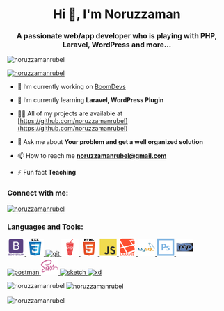 <h1 align="center">Hi 👋, I'm Noruzzaman</h1>
<h3 align="center">A passionate web/app developer who is playing with PHP, Laravel, WordPress and more...</h3>

<p align="left"> <img src="https://komarev.com/ghpvc/?username=noruzzamanrubel&label=Profile%20views&color=0e75b6&style=flat" alt="noruzzamanrubel" /> </p>

<p align="left"> <a href="#"><img src="https://github-profile-trophy.vercel.app/?username=noruzzamanrubel" alt="noruzzamanrubel" /></a> </p>

- 🔭 I’m currently working on [BoomDevs](https://boomdevs.com/)

- 🌱 I’m currently learning **Laravel, WordPress Plugin**

- 👨‍💻 All of my projects are available at [https://github.com/noruzzamanrubel](https://github.com/noruzzamanrubel)

- 💬 Ask me about **Your problem and get a well organized solution**

- 📫 How to reach me **noruzzamanrubel@gmail.com**

- ⚡ Fun fact **Teaching**

<h3 align="left">Connect with me:</h3>
<p align="left">
<a href="https://linkedin.com/in/noruzzamanrubel" target="blank"><img align="center" src="https://raw.githubusercontent.com/rahuldkjain/github-profile-readme-generator/master/src/images/icons/Social/linked-in-alt.svg" alt="noruzzamanrubel" height="30" width="40" /></a>
</p>

<h3 align="left">Languages and Tools:</h3>
<p align="left"> <a href="https://getbootstrap.com" target="_blank"> <img src="https://raw.githubusercontent.com/devicons/devicon/master/icons/bootstrap/bootstrap-plain-wordmark.svg" alt="bootstrap" width="40" height="40"/> </a> <a href="https://www.w3schools.com/css/" target="_blank"> <img src="https://raw.githubusercontent.com/devicons/devicon/master/icons/css3/css3-original-wordmark.svg" alt="css3" width="40" height="40"/> </a> <a href="https://git-scm.com/" target="_blank"> <img src="https://www.vectorlogo.zone/logos/git-scm/git-scm-icon.svg" alt="git" width="40" height="40"/> </a> <a href="https://gulpjs.com" target="_blank"> <img src="https://raw.githubusercontent.com/devicons/devicon/master/icons/gulp/gulp-plain.svg" alt="gulp" width="40" height="40"/> </a> <a href="https://www.w3.org/html/" target="_blank"> <img src="https://raw.githubusercontent.com/devicons/devicon/master/icons/html5/html5-original-wordmark.svg" alt="html5" width="40" height="40"/> </a> <a href="https://developer.mozilla.org/en-US/docs/Web/JavaScript" target="_blank"> <img src="https://raw.githubusercontent.com/devicons/devicon/master/icons/javascript/javascript-original.svg" alt="javascript" width="40" height="40"/> </a> <a href="https://laravel.com/" target="_blank"> <img src="https://raw.githubusercontent.com/devicons/devicon/master/icons/laravel/laravel-plain-wordmark.svg" alt="laravel" width="40" height="40"/> </a> <a href="https://www.mysql.com/" target="_blank"> <img src="https://raw.githubusercontent.com/devicons/devicon/master/icons/mysql/mysql-original-wordmark.svg" alt="mysql" width="40" height="40"/> </a> <a href="https://www.photoshop.com/en" target="_blank"> <img src="https://raw.githubusercontent.com/devicons/devicon/master/icons/photoshop/photoshop-line.svg" alt="photoshop" width="40" height="40"/> </a> <a href="https://www.php.net" target="_blank"> <img src="https://raw.githubusercontent.com/devicons/devicon/master/icons/php/php-original.svg" alt="php" width="40" height="40"/> </a> <a href="https://postman.com" target="_blank"> <img src="https://www.vectorlogo.zone/logos/getpostman/getpostman-icon.svg" alt="postman" width="40" height="40"/> </a> <a href="https://sass-lang.com" target="_blank"> <img src="https://raw.githubusercontent.com/devicons/devicon/master/icons/sass/sass-original.svg" alt="sass" width="40" height="40"/> </a> <a href="https://www.sketch.com/" target="_blank"> <img src="https://www.vectorlogo.zone/logos/sketchapp/sketchapp-icon.svg" alt="sketch" width="40" height="40"/> </a> <a href="https://www.adobe.com/products/xd.html" target="_blank"> <img src="https://cdn.worldvectorlogo.com/logos/adobe-xd.svg" alt="xd" width="40" height="40"/> </a> </p>

<p><img align="left" src="https://github-readme-stats.vercel.app/api/top-langs?username=noruzzamanrubel&show_icons=true&locale=en&layout=compact" alt="noruzzamanrubel" /></p>

<p>&nbsp;<img align="center" src="https://github-readme-stats.vercel.app/api?username=noruzzamanrubel&show_icons=true&locale=en" alt="noruzzamanrubel" /></p>

<p><img align="center" src="https://github-readme-streak-stats.herokuapp.com/?user=noruzzamanrubel&" alt="noruzzamanrubel" /></p>
